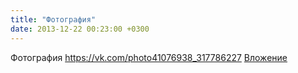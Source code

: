 ```yaml
---
title: "Фотография"
date: 2013-12-22 00:23:00 +0300
---
```


Фотография
<a class="vk-attach" href="https://vk.com/photo41076938_317786227">https://vk.com/photo41076938_317786227</a>
<a class="vk-attach" href="https://vk.com/photo41076938_317786227">Вложение</a>
